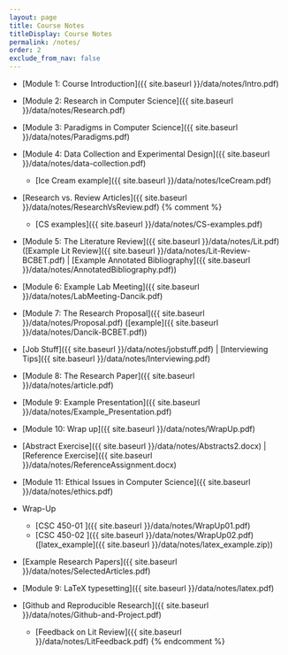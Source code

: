 ```yaml
---
layout: page
title: Course Notes 
titleDisplay: Course Notes
permalink: /notes/
order: 2
exclude_from_nav: false
---
```


* [Module 1: Course Introduction]({{ site.baseurl }}/data/notes/Intro.pdf)
* [Module 2: Research in Computer Science]({{ site.baseurl }}/data/notes/Research.pdf)
* [Module 3: Paradigms in Computer Science]({{ site.baseurl }}/data/notes/Paradigms.pdf)
* [Module 4: Data Collection and Experimental Design]({{ site.baseurl }}/data/notes/data-collection.pdf)
    * [Ice Cream example]({{ site.baseurl }}/data/notes/IceCream.pdf)
* [Research vs. Review Articles]({{ site.baseurl }}/data/notes/ResearchVsReview.pdf) 
{% comment %} 
    * [CS examples]({{ site.baseurl }}/data/notes/CS-examples.pdf)
* [Module 5: The Literature Review]({{ site.baseurl }}/data/notes/Lit.pdf)
([Example Lit Review]({{ site.baseurl }}/data/notes/Lit-Review-BCBET.pdf) | [Example Annotated Bibliography]({{ site.baseurl }}/data/notes/AnnotatedBibliography.pdf)) 
* [Module 6: Example Lab Meeting]({{ site.baseurl }}/data/notes/LabMeeting-Dancik.pdf)
* [Module 7: The Research Proposal]({{ site.baseurl }}/data/notes/Proposal.pdf) 
([example]({{ site.baseurl }}/data/notes/Dancik-BCBET.pdf))
* [Job Stuff]({{ site.baseurl }}/data/notes/jobstuff.pdf) \|  [Interviewing Tips]({{ site.baseurl }}/data/notes/Interviewing.pdf)
* [Module 8: The Research Paper]({{ site.baseurl }}/data/notes/article.pdf) 
* [Module 9: Example Presentation]({{ site.baseurl }}/data/notes/Example_Presentation.pdf)
* [Module 10: Wrap up]({{ site.baseurl }}/data/notes/WrapUp.pdf)
* [Abstract Exercise]({{ site.baseurl }}/data/notes/Abstracts2.docx) |
  [Reference Exercise]({{ site.baseurl }}/data/notes/ReferenceAssignment.docx)
* [Module 11: Ethical Issues in Computer Science]({{ site.baseurl }}/data/notes/ethics.pdf)

* Wrap-Up
    * [CSC 450-01 ]({{ site.baseurl }}/data/notes/WrapUp01.pdf) 
    * [CSC 450-02 ]({{ site.baseurl }}/data/notes/WrapUp02.pdf) 
([latex_example]({{ site.baseurl }}/data/notes/latex_example.zip)) 
* [Example Research Papers]({{ site.baseurl }}/data/notes/SelectedArticles.pdf)
* [Module 9: LaTeX typesetting]({{ site.baseurl }}/data/notes/latex.pdf) 
* [Github and Reproducible Research]({{ site.baseurl }}/data/notes/Github-and-Project.pdf) 
    * [Feedback on Lit Review]({{ site.baseurl }}/data/notes/LitFeedback.pdf) 
{% endcomment %}

